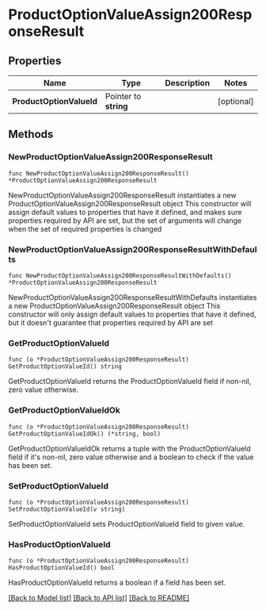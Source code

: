 # ProductOptionValueAssign200ResponseResult

## Properties

Name | Type | Description | Notes
------------ | ------------- | ------------- | -------------
**ProductOptionValueId** | Pointer to **string** |  | [optional] 

## Methods

### NewProductOptionValueAssign200ResponseResult

`func NewProductOptionValueAssign200ResponseResult() *ProductOptionValueAssign200ResponseResult`

NewProductOptionValueAssign200ResponseResult instantiates a new ProductOptionValueAssign200ResponseResult object
This constructor will assign default values to properties that have it defined,
and makes sure properties required by API are set, but the set of arguments
will change when the set of required properties is changed

### NewProductOptionValueAssign200ResponseResultWithDefaults

`func NewProductOptionValueAssign200ResponseResultWithDefaults() *ProductOptionValueAssign200ResponseResult`

NewProductOptionValueAssign200ResponseResultWithDefaults instantiates a new ProductOptionValueAssign200ResponseResult object
This constructor will only assign default values to properties that have it defined,
but it doesn't guarantee that properties required by API are set

### GetProductOptionValueId

`func (o *ProductOptionValueAssign200ResponseResult) GetProductOptionValueId() string`

GetProductOptionValueId returns the ProductOptionValueId field if non-nil, zero value otherwise.

### GetProductOptionValueIdOk

`func (o *ProductOptionValueAssign200ResponseResult) GetProductOptionValueIdOk() (*string, bool)`

GetProductOptionValueIdOk returns a tuple with the ProductOptionValueId field if it's non-nil, zero value otherwise
and a boolean to check if the value has been set.

### SetProductOptionValueId

`func (o *ProductOptionValueAssign200ResponseResult) SetProductOptionValueId(v string)`

SetProductOptionValueId sets ProductOptionValueId field to given value.

### HasProductOptionValueId

`func (o *ProductOptionValueAssign200ResponseResult) HasProductOptionValueId() bool`

HasProductOptionValueId returns a boolean if a field has been set.


[[Back to Model list]](../README.md#documentation-for-models) [[Back to API list]](../README.md#documentation-for-api-endpoints) [[Back to README]](../README.md)


